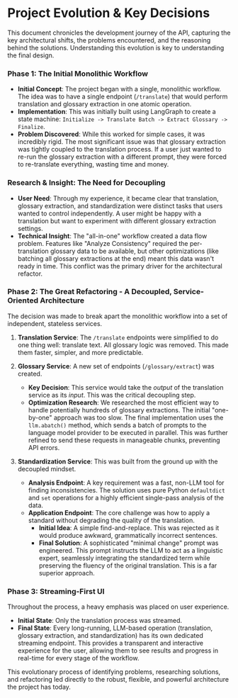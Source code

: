 # Project Evolution & Key Decisions

This document chronicles the development journey of the API, capturing the key architectural shifts, the problems encountered, and the reasoning behind the solutions. Understanding this evolution is key to understanding the final design.

### Phase 1: The Initial Monolithic Workflow

*   **Initial Concept**: The project began with a single, monolithic workflow. The idea was to have a single endpoint (`/translate`) that would perform translation and glossary extraction in one atomic operation.
*   **Implementation**: This was initially built using LangGraph to create a state machine: `Initialize -> Translate Batch -> Extract Glossary -> Finalize`.
*   **Problem Discovered**: While this worked for simple cases, it was incredibly rigid. The most significant issue was that glossary extraction was tightly coupled to the translation process. If a user just wanted to re-run the glossary extraction with a different prompt, they were forced to re-translate everything, wasting time and money.

### Research & Insight: The Need for Decoupling

*   **User Need**: Through my experience, it became clear that translation, glossary extraction, and standardization were distinct tasks that users wanted to control independently. A user might be happy with a translation but want to experiment with different glossary extraction settings.
*   **Technical Insight**: The "all-in-one" workflow created a data flow problem. Features like "Analyze Consistency" required the per-translation glossary data to be available, but other optimizations (like batching all glossary extractions at the end) meant this data wasn't ready in time. This conflict was the primary driver for the architectural refactor.

### Phase 2: The Great Refactoring - A Decoupled, Service-Oriented Architecture

The decision was made to break apart the monolithic workflow into a set of independent, stateless services.

1.  **Translation Service**: The `/translate` endpoints were simplified to do one thing well: translate text. All glossary logic was removed. This made them faster, simpler, and more predictable.

2.  **Glossary Service**: A new set of endpoints (`/glossary/extract`) was created.
    *   **Key Decision**: This service would take the *output* of the translation service as its *input*. This was the critical decoupling step.
    *   **Optimization Research**: We researched the most efficient way to handle potentially hundreds of glossary extractions. The initial "one-by-one" approach was too slow. The final implementation uses the `llm.abatch()` method, which sends a batch of prompts to the language model provider to be executed in parallel. This was further refined to send these requests in manageable chunks, preventing API errors.

3.  **Standardization Service**: This was built from the ground up with the decoupled mindset.
    *   **Analysis Endpoint**: A key requirement was a fast, non-LLM tool for finding inconsistencies. The solution uses pure Python `defaultdict` and `set` operations for a highly efficient single-pass analysis of the data.
    *   **Application Endpoint**: The core challenge was how to apply a standard without degrading the quality of the translation.
        *   **Initial Idea**: A simple find-and-replace. This was rejected as it would produce awkward, grammatically incorrect sentences.
        *   **Final Solution**: A sophisticated "minimal change" prompt was engineered. This prompt instructs the LLM to act as a linguistic expert, seamlessly integrating the standardized term while preserving the fluency of the original translation. This is a far superior approach.

### Phase 3: Streaming-First UI

Throughout the process, a heavy emphasis was placed on user experience.
*   **Initial State**: Only the translation process was streamed.
*   **Final State**: Every long-running, LLM-based operation (translation, glossary extraction, and standardization) has its own dedicated streaming endpoint. This provides a transparent and interactive experience for the user, allowing them to see results and progress in real-time for every stage of the workflow.

This evolutionary process of identifying problems, researching solutions, and refactoring led directly to the robust, flexible, and powerful architecture the project has today. 

